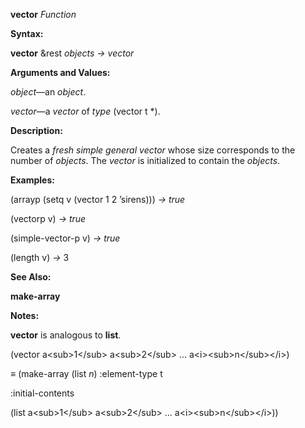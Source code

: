 **vector** *Function* 

**Syntax:** 

**vector** &rest *objects → vector* 

**Arguments and Values:** 

*object*—an *object*. 

*vector*—a *vector* of *type* (vector t \*). 

**Description:** 

Creates a *fresh simple general vector* whose size corresponds to the number of *objects*. The *vector* is initialized to contain the *objects*. 

**Examples:** 

(arrayp (setq v (vector 1 2 ’sirens))) *→ true* 

(vectorp v) *→ true* 

(simple-vector-p v) *→ true* 

(length v) *→* 3 



 

 

**See Also:** 

**make-array** 

**Notes:** 

**vector** is analogous to **list**. 

(vector a&#60;sub&#62;1&#60;/sub&#62; a&#60;sub&#62;2&#60;/sub&#62; ... a&#60;i&#62;&#60;sub&#62;n&#60;/sub&#62;&#60;/i&#62;) 

*≡* (make-array (list *n*) :element-type t 

:initial-contents 

(list a&#60;sub&#62;1&#60;/sub&#62; a&#60;sub&#62;2&#60;/sub&#62; ... a&#60;i&#62;&#60;sub&#62;n&#60;/sub&#62;&#60;/i&#62;)) 

